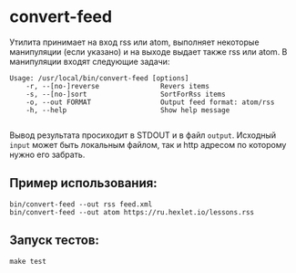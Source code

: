 # convert-feed

Утилита принимает на вход rss или atom, выполняет некоторые манипуляции (если указано) и на выходе выдает также rss или atom. В манипуляции входят следующие задачи:

```
Usage: /usr/local/bin/convert-feed [options]
    -r, --[no-]reverse               Revers items
    -s, --[no-]sort                  SortForRss items
    -o, --out FORMAT                 Output feed format: atom/rss 
    -h, --help                       Show help message
    
```

Вывод результата просиходит в STDOUT и в файл `output`. Исходный `input` может быть локальным файлом, так и http адресом по которому нужно его забрать.

## Пример использования:
```
bin/convert-feed --out rss feed.xml
bin/convert-feed --out atom https://ru.hexlet.io/lessons.rss
```

## Запуск тестов:
```
make test
```
